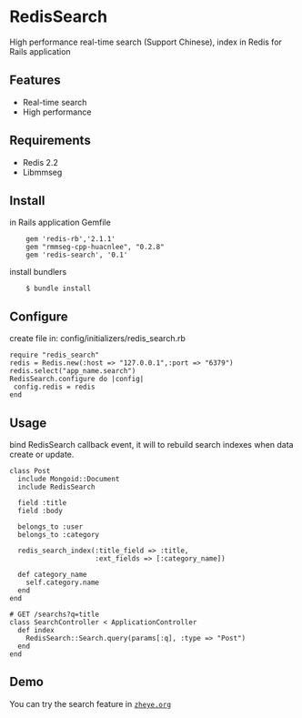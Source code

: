 # RedisSearch

High performance real-time search (Support Chinese), index in Redis for Rails application

## Features

* Real-time search
* High performance

## Requirements

* Redis 2.2
* Libmmseg

## Install

in Rails application Gemfile

		gem 'redis-rb','2.1.1'
		gem "rmmseg-cpp-huacnlee", "0.2.8"
		gem 'redis-search', '0.1'

install bundlers

		$ bundle install

## Configure

create file in: config/initializers/redis_search.rb

    require "redis_search"
    redis = Redis.new(:host => "127.0.0.1",:port => "6379")
    redis.select("app_name.search")
    RedisSearch.configure do |config|
     config.redis = redis
    end

## Usage

bind RedisSearch callback event, it will to rebuild search indexes when data create or update.

    class Post
      include Mongoid::Document
      include RedisSearch
  
      field :title
      field :body
  
      belongs_to :user
      belongs_to :category
  
      redis_search_index(:title_field => :title,
                         :ext_fields => [:category_name])
  
      def category_name
        self.category.name
      end
    end

    # GET /searchs?q=title
    class SearchController < ApplicationController
      def index
        RedisSearch::Search.query(params[:q], :type => "Post")
      end
    end
    
## Demo

You can try the search feature in [`zheye.org`](http://zheye.org)
